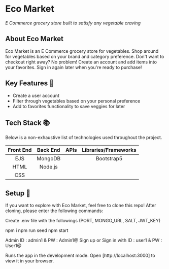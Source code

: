 # Eco Market

<em>E Commerce grocery store built to satisfy any vegetable craving</em>

## About Eco Market

Eco Market is an E Commerce grocery store for vegetables. Shop around for vegetables based on your brand and category preference. Don't want to checkout right away? No problem! Create an account and add items into your favorites. Sign in again later when you're ready to purchase!

## Key Features :key:

- Create a user account
- Filter through vegetables based on your personal preference
- Add to favorites functionality to save veggies for later

## Tech Stack :books:

Below is a non-exhaustive list of technologies used throughout the project.

| Front End | Back End | APIs | Libraries/Frameworks |
| :-------: | :------: | :--: | :------------------: |
|    EJS    | MongoDB  |      |      Bootstrap5      |
|   HTML    | Node.js  |      |
|    CSS    |          |      |

## Setup :rocket:

If you want to explore with Eco Market, feel free to clone this repo! After cloning, please enter the following commands:

Create .env file with the followings (PORT, MONGO_URL, SALT, JWT_KEY)

npm i
npm run seed
npm start

Admin ID : admin1 & PW : Admin1@
Sign up or Sign in with ID : user1 & PW : User1@

Runs the app in the development mode.
Open [http://localhost:3000] to view it in your browser.
